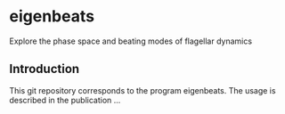 # eigenbeats
Explore the phase space and beating modes of flagellar dynamics

## Introduction
This git repository corresponds to the program eigenbeats. The usage is described in the publication ...  
